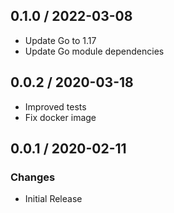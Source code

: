 ## 0.1.0 / 2022-03-08

* Update Go to 1.17
* Update Go module dependencies

## 0.0.2 / 2020-03-18

* Improved tests
* Fix docker image

## 0.0.1 / 2020-02-11

### Changes

* Initial Release

